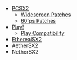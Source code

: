 - [PCSX2](https://github.com/PCSX2/pcsx2)
  - [Widescreen Patches](https://github.com/PCSX2/pcsx2_patches)
  - [60fps Patches](https://github.com/PeterDelta/PCSX2)
- [Play!](https://github.com/jpd002/Play-)
  - [Play Compatibility](https://github.com/jpd002/Play-Compatibility)
- [EtherealSX2](https://github.com/Trixarian/EtherealSX2)
- AetherSX2
- NetherSX2
